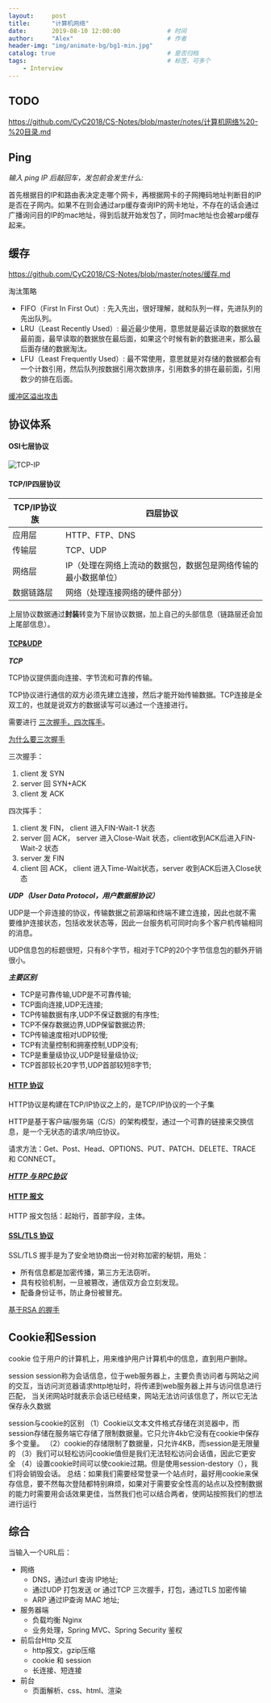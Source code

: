```yaml
---
layout:     post         
title:      "计算机网络"
date:       2019-08-10 12:00:00             # 时间
author:     "Alex"                          # 作者
header-img: "img/animate-bg/bg1-min.jpg"
catalog: true                               # 是否归档
tags:                                       # 标签，可多个
    - Interview
---
```


## TODO

https://github.com/CyC2018/CS-Notes/blob/master/notes/计算机网络%20-%20目录.md

## Ping

*输入 ping IP 后敲回车，发包前会发生什么:*

首先根据目的IP和路由表决定走哪个网卡，再根据网卡的子网掩码地址判断目的IP是否在子网内。如果不在则会通过arp缓存查询IP的网卡地址，不存在的话会通过广播询问目的IP的mac地址，得到后就开始发包了，同时mac地址也会被arp缓存起来。

## 缓存

https://github.com/CyC2018/CS-Notes/blob/master/notes/缓存.md

淘汰策略

* FIFO（First In First Out）: 先入先出，很好理解，就和队列一样，先进队列的先出队列。
* LRU（Least Recently Used）: 最近最少使用，意思就是最近读取的数据放在最前面，最早读取的数据放在最后面，如果这个时候有新的数据进来，那么最后面存储的数据淘汰。
* LFU（Least Frequently Used）: 最不常使用，意思就是对存储的数据都会有一个计数引用，然后队列按数据引用次数排序，引用数多的排在最前面，引用数少的排在后面。

[缓冲区溢出攻击](
https://www.cnblogs.com/fanzhidongyzby/archive/2013/08/10/3250405.html)

## 协议体系

#### OSI七层协议

![TCP-IP](/img/in-post/post-interview/Network-TCPIP.png)

#### TCP/IP四层协议

|TCP/IP协议族|四层协议|
|--|--|
|应用层|HTTP、FTP、DNS|
|传输层|TCP、UDP|
|网络层|IP（处理在网络上流动的数据包，数据包是网络传输的最小数据单位）|
|数据链路层|网络（处理连接网络的硬件部分）|

上层协议数据通过**封装**转变为下层协议数据，加上自己的头部信息（链路层还会加上尾部信息）。

#### [TCP&UDP](https://blog.csdn.net/lzj2504476514/article/details/81454754)

***TCP***

TCP协议提供面向连接、字节流和可靠的传输。

TCP协议进行通信的双方必须先建立连接，然后才能开始传输数据。TCP连接是全双工的，也就是说双方的数据读写可以通过一个连接进行。

需要进行 [三次握手，四次挥手](https://blog.csdn.net/whuslei/article/details/6667471)。

[为什么要三次握手](https://blog.csdn.net/to_be_better/article/details/54885684)

三次握手：

1. client 发 SYN
2. server 回 SYN+ACK
3. client 发 ACK

四次挥手：

1. client 发 FIN， client 进入FIN-Wait-1 状态
2. server 回 ACK， server 进入Close-Wait 状态，client收到ACK后进入FIN-Wait-2 状态
3. server 发 FIN
4. client 回 ACK， client 进入Time-Wait状态，server 收到ACK后进入Close状态

***UDP（User Data Protocol，用户数据报协议）***

UDP是一个非连接的协议，传输数据之前源端和终端不建立连接，因此也就不需要维护连接状态，包括收发状态等，因此一台服务机可同时向多个客户机传输相同的消息。

UDP信息包的标题很短，只有8个字节，相对于TCP的20个字节信息包的额外开销很小。

***主要区别***

* TCP是可靠传输,UDP是不可靠传输;
* TCP面向连接,UDP无连接;
* TCP传输数据有序,UDP不保证数据的有序性;
* TCP不保存数据边界,UDP保留数据边界;
* TCP传输速度相对UDP较慢;
* TCP有流量控制和拥塞控制,UDP没有;
* TCP是重量级协议,UDP是轻量级协议;
* TCP首部较长20字节,UDP首部较短8字节;

#### [HTTP 协议](https://www.runoob.com/http/http-messages.html)

HTTP协议是构建在TCP/IP协议之上的，是TCP/IP协议的一个子集

HTTP是基于客户端/服务端（C/S）的架构模型，通过一个可靠的链接来交换信息，是一个无状态的请求/响应协议。

请求方法：Get、Post、Head、OPTIONS、PUT、PATCH、DELETE、TRACE 和 CONNECT。

***[HTTP 与 RPC协议](https://www.zhihu.com/question/41609070)***

#### [HTTP 报文](https://www.jianshu.com/p/8f61c95c078d)

HTTP 报文包括：起始行，首部字段，主体。

#### [SSL/TLS 协议](https://www.ruanyifeng.com/blog/2014/02/ssl_tls.html)

SSL/TLS 握手是为了安全地协商出一份对称加密的秘钥，用处：

* 所有信息都是加密传播，第三方无法窃听。
* 具有校验机制，一旦被篡改，通信双方会立刻发现。
* 配备身份证书，防止身份被冒充。

[基于RSA 的握手](https://razeencheng.com/post/ssl-handshake-detail.html)

## Cookie和Session

cookie
位于用户的计算机上，用来维护用户计算机中的信息，直到用户删除。

session
session称为会话信息，位于web服务器上，主要负责访问者与网站之间的交互，当访问浏览器请求http地址时，将传递到web服务器上并与访问信息进行匹配， 当关闭网站时就表示会话已经结束，网站无法访问该信息了，所以它无法保存永久数据

session与cookie的区别
（1）Cookie以文本文件格式存储在浏览器中，而session存储在服务端它存储了限制数据量。它只允许4kb它没有在cookie中保存多个变量。
（2）cookie的存储限制了数据量，只允许4KB，而session是无限量的
（3）我们可以轻松访问cookie值但是我们无法轻松访问会话值，因此它更安全
（4）设置cookie时间可以使cookie过期。但是使用session-destory（），我们将会销毁会话。
总结：如果我们需要经常登录一个站点时，最好用cookie来保存信息，要不然每次登陆都特别麻烦，如果对于需要安全性高的站点以及控制数据的能力时需要用会话效果更佳，当然我们也可以结合两者，使网站按照我们的想法进行运行

## 综合

当输入一个URL后：

* 网络
  * DNS，通过url 查询 IP地址;
  * 通过UDP 打包发送 or 通过TCP 三次握手，打包，通过TLS 加密传输
  * ARP 通过IP查询 MAC 地址;
* 服务器端
  * 负载均衡 Nginx
  * 业务处理，Spring MVC、Spring Security 鉴权
* 前后台Http 交互
  * http报文，gzip压缩
  * cookie 和 session
  * 长连接、短连接
* 前台
  * 页面解析、css、html、渲染
